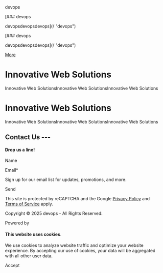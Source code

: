 devops



[### devops

devopsdevopsdevops](/ "devops")

[### devops

devopsdevopsdevops](/ "devops")

[More](#)

Innovative Web Solutions
========================

Innovative Web SolutionsInnovative Web SolutionsInnovative Web Solutions

Innovative Web Solutions
========================

Innovative Web SolutionsInnovative Web SolutionsInnovative Web Solutions

Contact Us ---
--------------

#### Drop us a line!

Name

Email\*

Sign up for our email list for updates, promotions, and more.

Send

This site is protected by reCAPTCHA and the Google [Privacy Policy](https://policies.google.com/privacy) and [Terms of Service](https://policies.google.com/terms) apply.

Copyright © 2025 devops - All Rights Reserved.

Powered by

#### This website uses cookies.

We use cookies to analyze website traffic and optimize your website experience. By accepting our use of cookies, your data will be aggregated with all other user data.

Accept
